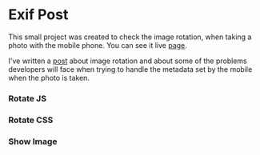 # Exif Post #

This small project was created to check the image rotation, when taking a photo with the mobile phone. You can see it live [page](https://github.com). 

I've written a [post](https://medium.com) about image rotation and about some of the problems developers will face when trying to handle the metadata set by the mobile when the photo is taken.

### Rotate JS ###

### Rotate CSS ###

### Show Image ###